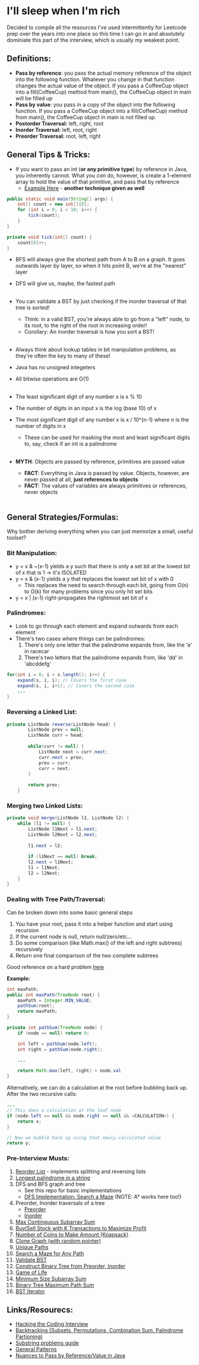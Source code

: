 # I'll sleep when I'm rich
Decided to compile all the resources I've used intermittently for Leetcode prep over the years into one place so this time I can go in and absolutely dominiate this part of the interview, which is usually my weakest point.

## Definitions:
* **Pass by reference**: you pass the actual memory reference of the object into the following function. Whatever you change in that function changes the actual value of the object. If you pass a CoffeeCup object into a fill(CoffeeCup) method from main(), the CoffeeCup object in main will be filled up
* **Pass by value**: you pass in a copy of the object into the following function. If you pass a CoffeeCup object into a fill(CoffeeCup) method from main(), the CoffeeCup object in main is not filled up.
* **Postorder Traversal:** left, right, root
* **Inorder Traversal:** left, root, right
* **Preorder Traversal:** root, left, right

## General Tips & Tricks:
* If you want to pass an int (**or any primitive type**) by reference in Java, you inherently cannot. What you *can* do, however, is create a 1-element array to hold the value of that primitive, and pass that by reference
    * [Example Here](https://leetcode.com/problems/max-area-of-island/) - **another technique given as well**

```java
public static void main(String[] args) {
    int[] count = new int[]{0};
    for (int i = 0; i < 10; i++) {
        tick(count);
    }
}

private void tick(int[] count) {
    count[0]++;
}
```

* BFS will always give the shortest path from A to B on a graph. It goes outwards layer by layer, so when it hits point B, we're at the "nearest" layer 
* DFS will give us, maybe, the fastest path<br/><br/>

* You can validate a BST by just checking if the inorder traversal of that tree is sorted! 
    * Think: in a valid BST, you're always able to go from a "left" node, to its root, to the right of the root in increasing order!
    * Corollary: An inorder traversal is how you sort a BST!<br/><br/>

* Always think about lookup tables in bit manipulation problems, as they're often the key to many of these! 
* Java has no unsigned integeters
* All bitwise operations are O(1)<br/><br/>

* The least significant digit of any number x is x % 10
* The number of digits in an input x is the log (base 10) of x
* The most significant digit of any number x is x / 10^(n-1) where n is the number of digits in x
    * These can be used for masking the most and least significant digits to, say, check if an int is a palindrome<br/><br/>

* **MYTH**: Objects are passed by reference, primitives are passed value
    * **FACT**: Everything in Java is passed by value. Objects, however, are never passed at all, **just references to objects**
    * **FACT**: The values of variables are always primitives or references, never objects<br/><br/>

## General Strategies/Formulas:
Why bother deriving everything when you can just memorize a small, useful toolset?

### Bit Manipulation:
- y = x & ~(x-1) yields a y such that there is only a set bit at the lowest bit of x that is 1 -> it's ISOLATED 
- y = x & (x-1) yields a y that replaces the lowest set bit of x with 0
    - This replaces the need to search through each bit, going from O(n) to O(k) for many problems since you only hit set bits
- y = x | (x-1) right-propagates the rightmost set bit of x

### Palindromes:
- Look to go through each element and expand outwards from each element
- There's two cases where things can be palindromes: 
    1. There's only one letter that the palindrome expands from, like the 'e' in racecar 
    2. There's two letters that the palindrome expands from, like 'dd' in 'abcddefg' 
```java
for(int i = 0; i < s.length(); i++) {
    expand(s, i, i); // Covers the first case
    expand(s, i, i+1); // Covers the second case
    ...
}
```

### Reversing a Linked List:
```java
private ListNode reverse(ListNode head) {
        ListNode prev = null;
        ListNode curr = head;
        
        while(curr != null) {
            ListNode next = curr.next;
            curr.next = prev;
            prev = curr;
            curr = next;
        }
        
        return prev;
    }
```

### Merging two Linked Lists:
```java
private void merge(ListNode l1, ListNode l2) {
    while (l1 != null) {
        ListNode l1Next = l1.next;
        ListNode l2Next = l2.next;
        
        l1.next = l2;
        
        if (l1Next == null) break;
        l2.next = l1Next;
        l1 = l1Next;
        l2 = l2Next;
    }
}
```

### Dealing with Tree Path/Traversal:
Can be broken down into some basic general steps

1. You have your root, pass it into a helper function and start using recursion
2. If the current node is null, return null/zero/etc...
3. Do some comparison (like Math.max() of the left and right subtrees) recursively
4. Return one final comparison of the two complete subtrees

Good reference on a hard problem [here](https://youtu.be/mOdetMWwtoI?t=700)

**Example:**
```java
int maxPath;
public int maxPath(TreeNode root) {
    maxPath = Integer.MIN_VALUE;
    pathSum(root);
    return maxPath;
}

private int pathSum(TreeNode node) {
    if (node == null) return 0;

    int left = pathSum(node.left);
    int right = pathSum(node.right);

    ...

    return Math.max(left, right) + node.val
}
```

Alternatively, we can do a calculation at the root before bubbling back up. After the two recursive calls: 
```java
...
// This does a calculation at the leaf node
if (node.left == null && node.right == null && <CALCULATION>) {
    return x;
}

// Now we bubble back up using that newly-calculated value
return y;
```

### Pre-Interview Musts:
1. [Reorder List](https://leetcode.com/problems/reorder-list/) - implements splitting and reversing lists
2. [Longest palindrome in a string](https://leetcode.com/problems/longest-palindromic-substring/)
3. DFS and BFS graph and tree 
    - See this repo for basic implementations
    - [DFS Implementation: Search a Maze](https://leetcode.com/problems/unique-paths/) (NOTE: A* works here too!)
4. Preorder, Inorder traversals of a tree 
    - [Preorder](https://leetcode.com/problems/binary-tree-preorder-traversal/)
    - [Inorder](https://leetcode.com/problems/binary-tree-inorder-traversal/)
5. [Max Continguous Subarray Sum](https://leetcode.com/problems/maximum-subarray/)
6. [Buy/Sell Stock with K Transactions to Maximize Profit](https://leetcode.com/problems/best-time-to-buy-and-sell-stock-iv/submissions/)
7. [Number of Coins to Make Amount (Knapsack)](https://leetcode.com/problems/coin-change-2/discuss/99212/Knapsack-problem-Java-solution-with-thinking-process-O(nm)-Time-and-O(m)-Space)
8. [Clone Graph (with random pointer)](https://leetcode.com/problems/copy-list-with-random-pointer/)
9. [Unique Paths](https://leetcode.com/problems/unique-paths/)
10. [Search a Maze for Any Path](https://www.youtube.com/watch?v=W9F8fDQj7Ok&t=193s)
11. [Validate BST](https://leetcode.com/problems/validate-binary-search-tree/)
12. [Construct Binary Tree from Preorder, Inorder](https://leetcode.com/problems/construct-binary-tree-from-preorder-and-inorder-traversal/)
13. [Game of Life](https://leetcode.com/problems/game-of-life/)
14. [Minimum Size Subarray Sum](https://leetcode.com/problems/minimum-size-subarray-sum/)
15. [Binary Tree Maximum Path Sum](https://leetcode.com/problems/binary-tree-maximum-path-sum/)
16. [BST Iterator](https://leetcode.com/problems/binary-search-tree-iterator/solution/)

## Links/Resourecs:
* [Hacking the Coding Interview](https://www.educative.io/courses/coderust-hacking-the-coding-interview/jv314)
* [Backtracking (Subsets, Permutations, Combination Sum, Palindrome Partioning)](https://leetcode.com/problems/permutations/discuss/18239/A-general-approach-to-backtracking-questions-in-Java-(Subsets-Permutations-Combination-Sum-Palindrome-Partioning))
* [Substring problems guide](https://leetcode.com/problems/minimum-window-substring/discuss/26808/here-is-a-10-line-template-that-can-solve-most-substring-problems)
* [General Patterns](https://hackernoon.com/14-patterns-to-ace-any-coding-interview-question-c5bb3357f6ed)
* [Nuances to Pass by Reference/Value in Java](https://jonskeet.uk/java/passing.html)